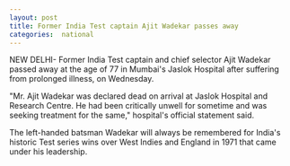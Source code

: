 ```yaml
---
layout: post
title: Former India Test captain Ajit Wadekar passes away
categories:  national
---
```

 

 NEW DELHI- Former India Test captain and chief selector Ajit Wadekar passed away at the age of 77 in Mumbai's Jaslok Hospital after suffering from prolonged illness, on Wednesday.
 

"Mr. Ajit Wadekar was declared dead on arrival at Jaslok Hospital and Research Centre. He had been critically unwell for sometime and was seeking treatment for the same," hospital's official statement said.


The left-handed batsman Wadekar will always be remembered for India's historic Test series wins over West Indies and England in 1971 that came under his leadership. 
 